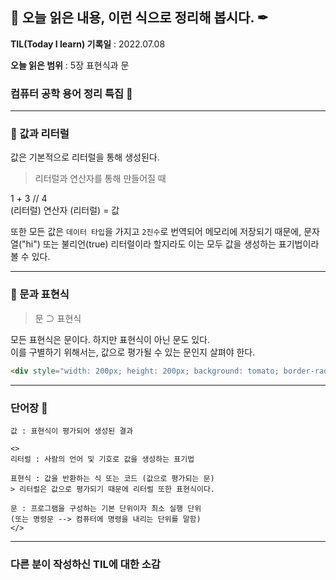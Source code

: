 ## 📕 오늘 읽은 내용, 이런 식으로 정리해 봅시다. ✒

**TIL(Today I learn) 기록일** : 2022.07.08

**오늘 읽은 범위** : 5장 표현식과 문

### 컴퓨터 공학 용어 정리 특집 📑

---

### 📖 값과 리터럴

값은 기본적으로 리터럴을 통해 생성된다.

> 리터럴과 연산자를 통해 만들어질 때

1 + 3 // 4 </br>
(리터럴) 연산자 (리터럴) = 값</br>

또한 모든 값은 `데이터 타입`을 가지고 `2진수`로 번역되어 메모리에 저장되기 때문에, 문자열("hi") 또는 불리언(true) 리터럴이라 할지라도 이는 모두 값을 생성하는 표기법이라 볼 수 있다.

---

### 📖 문과 표현식

> 문 ⊃ 표현식 

모든 표현식은 문이다. 하지만 표현식이 아닌 문도 있다.</br>
이를 구별하기 위해서는, 값으로 평가될 수 있는 문인지 살펴야 한다.

```html
<div style="width: 200px; height: 200px; background: tomato; border-radius: 50%; display: flex; flex-direction: column;align-items: center;"><p style="height: 40px;">문</p><div style="width: 150px; height: 150px; background: teal; border-radius: 50%; text-align: center;">표현식<p style="text-align: center;">= 값으로 평가될 </p><p>수 있는 문</p></div></div> 
```

---

### 단어장 🔖
```
값 : 표현식이 평가되어 생성된 결과

<>
리터럴 : 사람의 언어 및 기호로 값을 생성하는 표기법

표현식 : 값을 반환하는 식 또는 코드 (값으로 평가되는 문)
> 리터럴은 값으로 평가되기 때문에 리터럴 또한 표현식이다.

문 : 프로그램을 구성하는 기본 단위이자 최소 실행 단위
(또는 명령문 --> 컴퓨터에 명령을 내리는 단위를 말함)
</>
```

---

### 다른 분이 작성하신 TIL에 대한 소감

